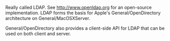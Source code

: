 

Really called LDAP. See http://www.openldap.org for an open-source implementation. LDAP forms the basis for Apple's General/OpenDirectory architecture on General/MacOSXServer.

General/OpenDirectory also provides a client-side API for LDAP that can be used on both client and server.
